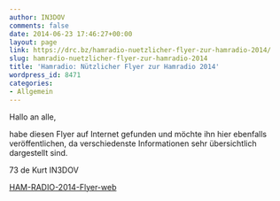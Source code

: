 ```yaml
---
author: IN3DOV
comments: false
date: 2014-06-23 17:46:27+00:00
layout: page
link: https://drc.bz/hamradio-nuetzlicher-flyer-zur-hamradio-2014/
slug: hamradio-nuetzlicher-flyer-zur-hamradio-2014
title: 'Hamradio: Nützlicher Flyer zur Hamradio 2014'
wordpress_id: 8471
categories:
- Allgemein
---
```


Hallo an alle,

habe diesen Flyer auf Internet gefunden und möchte ihn hier ebenfalls veröffentlichen, da verschiedenste Informationen sehr übersichtlich dargestellt sind.

73 de Kurt IN3DOV

[HAM-RADIO-2014-Flyer-web](https://drc.bz/wp-content/uploads/2014/06/HAM-RADIO-2014-Flyer-web.pdf)
